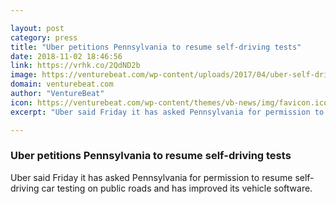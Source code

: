 ```yaml
---

layout: post
category: press
title: "Uber petitions Pennsylvania to resume self-driving tests"
date: 2018-11-02 18:46:56
link: https://vrhk.co/2QdND2b
image: https://venturebeat.com/wp-content/uploads/2017/04/uber-self-driving-car-pittsburgh.jpg?fit=4044%2C2274&strip=all
domain: venturebeat.com
author: "VentureBeat"
icon: https://venturebeat.com/wp-content/themes/vb-news/img/favicon.ico
excerpt: "Uber said Friday it has asked Pennsylvania for permission to resume self-driving car testing on public roads and has improved its vehicle software."

---
```


### Uber petitions Pennsylvania to resume self-driving tests

Uber said Friday it has asked Pennsylvania for permission to resume self-driving car testing on public roads and has improved its vehicle software.